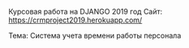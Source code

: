 Курсовая работа на DJANGO 2019 год
Сайт: https://crmproject2019.herokuapp.com/

Тема: Система учета времени работы персонала
